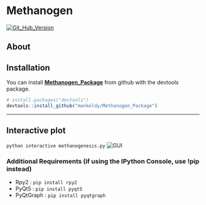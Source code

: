 
<!-- README.md is generated from README.Rmd. Please edit that file -->

# Methanogen

<!-- badges: start -->

[![Git\_Hub\_Version](https://img.shields.io/github/r-package/v/mankeldy/Methanogen_package?label=Github&logo=Github)](/commits)
<!-- badges: end -->

## About

## Installation

You can install **[Methanogen\_Package]()** from github with the
devtools package.

``` r
# install.packages("devtools")
devtools::install_github("mankeldy/Methanogen_Package")
```

------------------------------------------------------------------------

## Interactive plot

`python interactive methanogenesis.py`
![GUI](https://github.com/mankeldy/Methanogen_Package/blob/master/images/GUI.PNG?raw=true)

### Additional Requirements (if using the IPython Console, use !pip instead)

-   Rpy2 : `pip install rpy2`
-   PyQt5 : `pip install pyqt5`
-   PyQtGraph : `pip install pyqtgraph`
